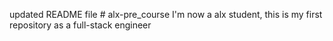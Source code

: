 updated README file # alx-pre_course
I'm now a alx student, this is my first repository as a full-stack engineer
